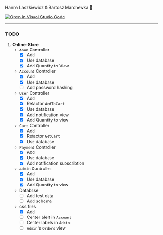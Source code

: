 Hanna Laszkiewicz & Bartosz Marchewka 🥕


[![Open in Visual Studio Code](https://classroom.github.com/assets/open-in-vscode-2e0aaae1b6195c2367325f4f02e2d04e9abb55f0b24a779b69b11b9e10269abc.svg)](https://classroom.github.com/online_ide?assignment_repo_id=19679156&assignment_repo_type=AssignmentRepo)

---

### TODO

1. **Online-Store**
    * `Anon` Controller
        - [x] Add 
        - [x] Use database
        - [x] Add Quantity to View
    * `Account` Controller
        - [x] Add 
        - [x] Use database
        - [ ] Add password hashing
    * `User` Controller
        - [x] Add 
        - [x] Refactor `AddToCart`
        - [x] Use database
        - [x] Add notification view
        - [x] Add Quantity to view
    * `Cart` Controller
        - [x] Add 
        - [x] Refactor `GetCart`
        - [x] Use database
    * `Payment` Controller
        - [x] Add 
        - [x] Use database 
        - [x] Add notification subscribtion
    * `Admin` Controller
        - [x] Add 
        - [x] Use database
        - [x] Add Quantity to view
    * Database 
        - [ ] Add test data
        - [ ] Add schema
    * css files
        - [x] Add
        - [ ] Center alert in `Account`
        - [ ] Center labels in `Admin`
        - [ ] `Admin`'s `Orders` view 
